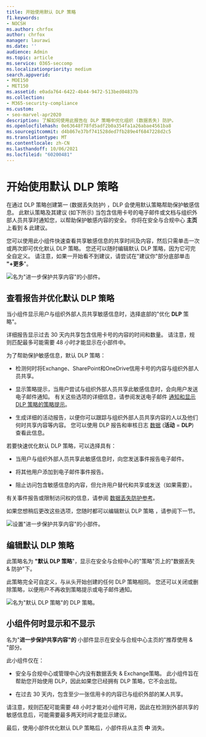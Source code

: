 ```yaml
---
title: 开始使用默认 DLP 策略
f1.keywords:
- NOCSH
ms.author: chrfox
author: chrfox
manager: laurawi
ms.date: ''
audience: Admin
ms.topic: article
ms.service: O365-seccomp
ms.localizationpriority: medium
search.appverid:
- MOE150
- MET150
ms.assetid: e0ada764-6422-4b44-9472-513bed04837b
ms.collection:
- M365-security-compliance
ms.custom:
- seo-marvel-apr2020
description: 了解如何使用此报告在 DLP 策略中优化组织 (数据丢失) 防护。
ms.openlocfilehash: 0e63648f78fd5adf2b0a354fa1a26abae4561ba8
ms.sourcegitcommit: d4b867e37bf741528ded7fb289e4f6847228d2c5
ms.translationtype: MT
ms.contentlocale: zh-CN
ms.lasthandoff: 10/06/2021
ms.locfileid: "60200481"
---
```

# <a name="get-started-with-the-default-dlp-policy"></a>开始使用默认 DLP 策略

在通过 DLP 策略创建第一 (数据丢失防护) ，DLP 会使用默认策略帮助保护敏感信息。 此默认策略及其建议 (如下所示) 当包含信用卡号的电子邮件或文档与组织外部人员共享时通知您，以帮助保护敏感内容的安全。 你将在安全与合规中心 **主页** 上看到 &amp; 此建议。 
  
您可以使用此小组件快速查看共享敏感信息的共享时间及内容，然后只需单击一次或两次即可优化默认 DLP 策略。 您还可以随时编辑默认 DLP 策略，因为它可完全自定义。 请注意，如果一开始看不到建议，请尝试在"建议你"部分底部单击 **"+更多**"。 
  
![名为"进一步保护共享内容"的小部件。](../media/2bae6dbc-cc92-4f35-b54c-c36e60226b5b.png)
  
## <a name="view-the-report-and-refine-the-default-dlp-policy"></a>查看报告并优化默认 DLP 策略

当小组件显示用户与组织外部人员共享敏感信息时，选择底部的"优化 **DLP** 策略"。 
  
详细报告显示过去 30 天内共享包含信用卡号的内容的时间和数量。 请注意，规则匹配最多可能需要 48 小时才能显示在小部件中。
  
为了帮助保护敏感信息，默认 DLP 策略：
  
- 检测何时将Exchange、SharePoint和OneDrive信用卡号的内容与组织外部人员共享。
    
- 显示策略提示，当用户尝试与组织外部人员共享此敏感信息时，会向用户发送电子邮件通知。 有关这些选项的详细信息，请参阅发送电子邮件 [通知和显示 DLP 策略的策略提示](use-notifications-and-policy-tips.md)。
    
- 生成详细的活动报告，以便你可以跟踪与组织外部人员共享内容的人以及他们何时共享内容等内容。 您可以使用 DLP [](view-the-dlp-reports.md)报告和审核日志 [数据](search-the-audit-log-in-security-and-compliance.md) (**活动**  =  **DLP**) 查看此信息。
    
若要快速优化默认 DLP 策略，可以选择具有：
  
- 当用户与组织外部人员共享此敏感信息时，向您发送事件报告电子邮件。
    
- 将其他用户添加到电子邮件事件报告。
    
- 阻止访问包含敏感信息的内容，但允许用户替代和共享或发送（如果需要）。
    
有关事件报告或限制访问权的信息，请参阅 [数据丢失防护参考](data-loss-prevention-policies.md)。
  
如果您想稍后更改这些选项，您随时都可以编辑默认 DLP 策略 ，请参阅下一节。
  
![设置"进一步保护共享内容"的小部件。](../media/dad30a84-2715-4c0a-a5c5-44d85492363e.png)
  
## <a name="edit-the-default-dlp-policy"></a>编辑默认 DLP 策略

此策略名为 **"默认 DLP 策略**"，显示在安全与合规中心的"策略"页上的"数据丢失 &amp; 防护"下。 
  
此策略完全可自定义，与从头开始创建的任何 DLP 策略相同。 您还可以关闭或删除策略，以便用户不再收到策略提示或电子邮件通知。
  
![名为"默认 DLP 策略"的 DLP 策略。](../media/260731e8-4d57-4c98-abec-07b052ec48d5.png)
  
## <a name="when-the-widget-does-and-does-not-appear"></a>小组件何时显示和不显示

名为"**进一步保护共享内容"的** 小部件显示在安全与合规中心主页的"推荐使用 &amp; "部分。 
  
此小组件仅在：
  
- 安全与合规中心或管理中心内没有数据丢失 &amp; Exchange策略。 此小组件旨在帮助您开始使用 DLP，因此如果您已经拥有 DLP 策略，它不会出现。
    
- 在过去 30 天内，包含至少一张信用卡的内容已与组织外部的某人共享。
    
请注意，规则匹配可能需要 48 小时才能对小组件可用，因此在检测到外部共享的敏感信息后，可能需要最多两天时间才能显示建议。
  
最后，使用小部件优化默认 DLP 策略后，小部件将从主页 **中** 消失。 
  

